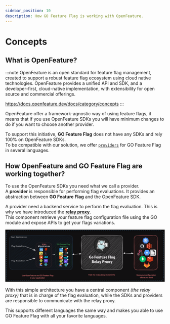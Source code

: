 ```yaml
---
sidebar_position: 10
description: How GO Feature Flag is working with OpenFeature.
---
```


# Concepts

## What is OpenFeature?
:::note
OpenFeature is an open standard for feature flag management, created to support a robust feature flag ecosystem using cloud native technologies. OpenFeature provides a unified API and SDK, and a developer-first, cloud-native implementation, with extensibility for open source and commercial offerings.

https://docs.openfeature.dev/docs/category/concepts
:::

OpenFeature offer a framework-agnostic way of using feature flags, it means that if you use OpenFeature SDKs you will have minimum changes to do if you want to choose another provider.

To support this initiative, **GO Feature Flag** does not have any SDKs and rely 100% on OpenFeature SDKs.  
To be compatible with our solution, we offer [`providers`](https://docs.openfeature.dev/docs/reference/concepts/provider) for GO Feature Flag in several languages. 


## How OpenFeature and GO Feature Flag are working together?

To use the OpenFeature SDKs you need what we call a provider.  
A **provider** is responsible for performing flag evaluations. It provides an abstraction between **GO Feature Flag** and the OpenFeature SDK.

A provider need a backend service to perform the flag evaluation. This is why we have introduced the [**relay proxy**](../category/use-the-relay-proxy).  
This component retrieve your feature flag configuration file using the GO module and expose APIs to get your flags variations.

![](/docs/openfeature/concepts.png)

With this simple architecture you have a central component _(the relay proxy)_ that is in charge of the flag evaluation, while the SDKs and providers are responsible to communicate with the relay proxy.

This supports different languages the same way and makes you able to use GO Feature Flag with all your favorite languages.
